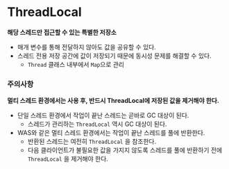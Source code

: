 # ThreadLocal

**해당 스레드만 접근할 수 있는 특별한 저장소**

* 매개 변수를 통해 전달하지 않아도 값을 공유할 수 있다.
* 스레드 전용 저장 공간에 값이 저장되기 때문에 동시성 문제를 해결할 수 있다.
  * `Thread` 클래스 내부에서 `Map`으로 관리

### 주의사항

**멀티 스레드 환경에서는 사용 후, 반드시 ThreadLocal에 저장된 값을 제거해야 한다.**

* 단일 스레드 환경에서 작업이 끝난 스레드는 곧바로 GC 대상이 된다.
  * 스레드가 관리하는 `ThreadLocal` 역시 GC 대상이 된다.
* WAS와 같은 멀티 스레드 환경에서는 작업이 끝난 스레드를 풀에 반환한다.
  * 반환된 스레드는 여전히 `ThreadLocal` 을 참조한다.
  * 다음 클라이언트가 불필요한 값을 가지지 않도록 스레드를 풀에 반환하기 전에 `ThreadLocal` 을 제거해야 한다.
